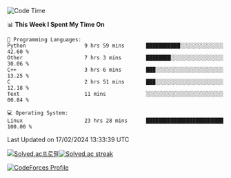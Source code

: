 
<!--START_SECTION:waka-->
![Code Time](http://img.shields.io/badge/Code%20Time-3%2C272%20hrs%2034%20mins-blue)

📊 **This Week I Spent My Time On** 

```text
💬 Programming Languages: 
Python                   9 hrs 59 mins       ███████████░░░░░░░░░░░░░░   42.60 % 
Other                    7 hrs 3 mins        ████████░░░░░░░░░░░░░░░░░   30.06 % 
C++                      3 hrs 6 mins        ███░░░░░░░░░░░░░░░░░░░░░░   13.25 % 
C                        2 hrs 51 mins       ███░░░░░░░░░░░░░░░░░░░░░░   12.18 % 
Text                     11 mins             ░░░░░░░░░░░░░░░░░░░░░░░░░   00.84 % 

💻 Operating System: 
Linux                    23 hrs 28 mins      █████████████████████████   100.00 % 
```


 Last Updated on 17/02/2024 13:33:39 UTC
<!--END_SECTION:waka-->


[![Solved.ac프로필](http://mazassumnida.wtf/api/generate_badge?boj=hckim96)](https://solved.ac/hckim96)[![Solved.ac streak](http://mazandi.herokuapp.com/api?handle=hckim96&theme=dark)](https://solved.ac/hckim96)


[![CodeForces Profile](https://cf.leed.at?id=hckim96)](https://codeforces.com/profile/hckim96)

